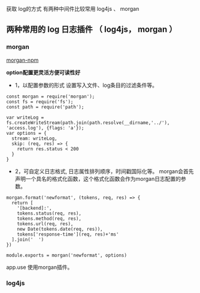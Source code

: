 获取 log的方式 有两种中间件比较常用 log4js 、 morgan


## 两种常用的 log 日志插件 （ log4js， morgan ）

### morgan 
[morgan-npm](https://www.npmjs.com/package/morgan "开发api讲解")

**option配置更灵活方便可读性好**
- 1，以配置参数的形式 设置写入文件、log条目的过滤条件等。
```
const morgan = require('morgan');
const fs = require('fs'); 
const path = require('path');

var writeLog = fs.createWriteStream(path.join(path.resolve(__dirname,'../'), 'access.log'), {flags: 'a'});
var options = {
  stream: writeLog,
  skip: (req, res) => {
    return res.status < 200
  }
}
```

- 2，可自定义日志格式, 日志属性排列顺序，时间戳国际化等。
morgan会首先声明一个具名的格式化函数，这个格式化函数会作为morgan日志配置的参数。 <br />
```
morgan.format('newformat', (tokens, req, res) => {
  return [
    '[backend]:',
    tokens.status(req, res),
    tokens.method(req, res),
    tokens.url(req, res),
    new Date(tokens.date(req, res)),
    tokens['response-time'](req, res)+'ms'
  ].join('  ')
})

module.exports = morgan('newformat', options)
```
app.use 使用morgan插件。

### log4js 